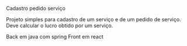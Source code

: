 Cadastro pedido serviço

Projeto simples para cadastro de um serviço e de um pedido de serviço. Deve calcular o lucro obtido por um serviço.

Back em java com spring
Front em react
